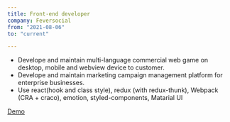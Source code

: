 ```yaml
---
title: Front-end developer
company: Feversocial
from: "2021-08-06"
to: "current"

---
```

- Develope and maintain multi-language commercial web game on desktop, mobile and webview device to customer.
- Develope and maintain marketing campaign management platform for enterprise businesses.
- Use react(hook and class style), redux (with redux-thunk), Webpack (CRA + craco), emotion, styled-components, Matarial UI

[Demo](https://info.feversocial.com/tw/module-%E6%8B%89%E9%9C%B8%E6%A9%9F-675)



